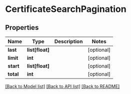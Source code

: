 # CertificateSearchPagination

## Properties
Name | Type | Description | Notes
------------ | ------------- | ------------- | -------------
**last** | **list[float]** |  | [optional] 
**limit** | **int** |  | [optional] 
**start** | **list[float]** |  | [optional] 
**total** | **int** |  | [optional] 

[[Back to Model list]](../README.md#documentation-for-models) [[Back to API list]](../README.md#documentation-for-api-endpoints) [[Back to README]](../README.md)

